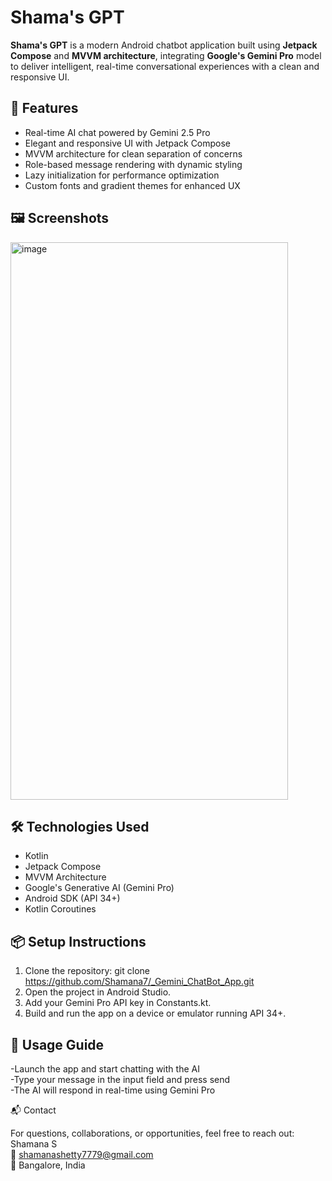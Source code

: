 # Shama's GPT

**Shama's GPT** is a modern Android chatbot application built using **Jetpack Compose** and **MVVM architecture**, integrating **Google's Gemini Pro** model to deliver intelligent, real-time conversational experiences with a clean and responsive UI.

## 🚀 Features

- Real-time AI chat powered by Gemini 2.5 Pro
- Elegant and responsive UI with Jetpack Compose
- MVVM architecture for clean separation of concerns
- Role-based message rendering with dynamic styling
- Lazy initialization for performance optimization
- Custom fonts and gradient themes for enhanced UX

## 🖼️ Screenshots

<img width="444" height="892" alt="image" src="https://github.com/user-attachments/assets/7173c921-6634-4562-8eb8-8a803ffd5016" />

## 🛠️ Technologies Used

- Kotlin
- Jetpack Compose
- MVVM Architecture
- Google's Generative AI (Gemini Pro)
- Android SDK (API 34+)
- Kotlin Coroutines

## 📦 Setup Instructions

1. Clone the repository: git clone https://github.com/Shamana7/_Gemini_ChatBot_App.git
2. Open the project in Android Studio.
3. Add your Gemini Pro API key in Constants.kt.
4. Build and run the app on a device or emulator running API 34+.

## 📱 Usage Guide

-Launch the app and start chatting with the AI  
-Type your message in the input field and press send  
-The AI will respond in real-time using Gemini Pro  

📬 Contact

For questions, collaborations, or opportunities, feel free to reach out: Shamana S  
📧 shamanashetty7779@gmail.com  
📍 Bangalore, India

